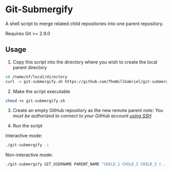 # Git-Submergify

A shell script to merge related child repositories into one parent repository.

Requires Git >= 2.9.0

## Usage

1. Copy this script into the directory where you wish to create the local parent directory

```bash
cd /name/of/local/directory
curl -o git-submergify.sh https://github.com/TheWillGabriel/git-submergify/raw/master/git-submergify.sh
```

2. Make the script executable

```bash
chmod +x git-submergify.sh
```

3. Create an empty GitHub repository as the new remote parent _note: You must be authorized to connect to your GitHub account [using SSH](https://help.github.com/en/github/authenticating-to-github/connecting-to-github-with-ssh)_

4. Run the script

Interactive mode:

```bash
./git-submergify -i
```

Non-interactive mode:

```bash
./git-submergify GIT_USERNAME PARENT_NAME "CHILD_1 CHILD_2 CHILD_3 [...]"
```
